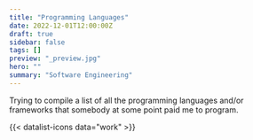 ```yaml
---
title: "Programming Languages"
date: 2022-12-01T12:00:00Z
draft: true
sidebar: false
tags: []
preview: "_preview.jpg"
hero: ""
summary: "Software Engineering"
---
```


Trying to compile a list of all the programming languages and/or frameworks that somebody at some point paid me to program.

{{< datalist-icons data="work" >}}
